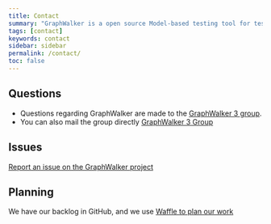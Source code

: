 ```yaml
---
title: Contact
summary: "GraphWalker is a open source Model-based testing tool for test automation. This page conatins information when you need to ask questions or to get support on GraphWalker."
tags: [contact]
keywords: contact
sidebar: sidebar
permalink: /contact/
toc: false
---
```



## Questions

* Questions regarding GraphWalker are made to the <a href="https://groups.google.com/forum/?utm_medium=email&utm_source=footer#!forum/graphwalker-3"> GraphWalker 3 group</a>.
* You can also mail the group directly [GraphWalker 3 Group](mailto:graphwalker-3@googlegroups.com) 


## Issues

[Report an issue on the GraphWalker project](https://github.com/GraphWalker/graphwalker-project/issues)

## Planning

We have our backlog in GitHub, and we use [Waffle to plan our work](https://waffle.io/GraphWalker/graphwalker-project)
